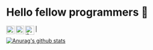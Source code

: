 # Hello fellow programmers 👋

<a href="https://twitter.com/_sahilambre">
  <img align="left" alt="Sahil's Twitter" width="22px" src="https://image.flaticon.com/icons/svg/1384/1384017.svg" /></a>
 
<a href="https://www.linkedin.com/in/sahilambre/">
  <img align="left" alt="Sahil's LinkedIn" width="22px" src="https://image.flaticon.com/icons/svg/1384/1384014.svg" /></a>
  
<a href="https://www.instagram.com/_sahilambre/">
  <img align="left" alt="Sahil's Instagram" width="24px" src="https://image.flaticon.com/icons/svg/1384/1384015.svg" />
  </a> | 
  
  [![Anurag's github stats](https://github-readme-stats.vercel.app/api?username=sahilambre)](https://github.com/anuraghazra/github-readme-stats)
  
  <!--
    [LinkedIn](https://www.linkedin.com/in/sahilambre/) 
- 🎓 I’m currently doing my Bachelors in Computer Engineering 
- 🌱 I’m currently learning web development
- 📫 How to reach me: sahilws111@gmail.com
- 🤔 I’m looking for help with data structures and algorithms

-->





<!--
**sahilambre/sahilambre** is a ✨ _special_ ✨ repository because its `README.md` (this file) appears on your GitHub profile.
<!-- Here are some ideas to get you started:
<div>Icons made by <a href="https://www.flaticon.com/authors/freepik" title="Freepik">Freepik</a> from <a href="https://www.flaticon.com/" title="Flaticon">www.flaticon.com</a></div>
- 🔭 I’m currently working on ...
- 🌱 I’m currently learning ...
- 👯 I’m looking to collaborate on ...
- 🤔 I’m looking for help with ...
- 💬 Ask me about ...
- 😄 Pronouns: ...
- ⚡ Fun fact: ... 


 
